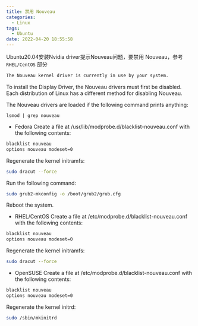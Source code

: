 ```yaml
---
title: 禁用 Nouveau
categories:
  - Linux
tags:
  - Ubuntu
date: 2022-04-20 18:55:58
---
```


Ubuntu20.04安装Nvidia driver提示Nouveau问题，要禁用 Nouveau，参考 `RHEL/CentOS` 部分
```tex
The Nouveau kernel driver is currently in use by your system.
```

To install the Display Driver, the Nouveau drivers must first be disabled. Each distribution of Linux has a different method for disabling Nouveau.

The Nouveau drivers are loaded if the following command prints anything:
```shell
lsmod | grep nouveau
```

- Fedora
Create a file at /usr/lib/modprobe.d/blacklist-nouveau.conf with the following contents:
```tex
blacklist nouveau
options nouveau modeset=0
```
Regenerate the kernel initramfs:
```Bash
sudo dracut --force
```
Run the following command:
```Bash
sudo grub2-mkconfig -o /boot/grub2/grub.cfg
```
Reboot the system.
- RHEL/CentOS
Create a file at /etc/modprobe.d/blacklist-nouveau.conf with the following contents:
```Bash
blacklist nouveau
options nouveau modeset=0
```
Regenerate the kernel initramfs:
```Bash
sudo dracut --force
```
- OpenSUSE
Create a file at /etc/modprobe.d/blacklist-nouveau.conf with the following contents:
```Bash
blacklist nouveau
options nouveau modeset=0
```
Regenerate the kernel initrd:
```Bash
sudo /sbin/mkinitrd
```

